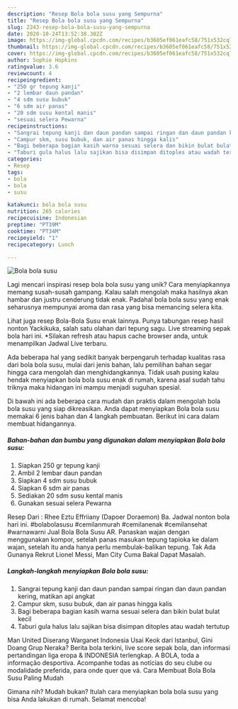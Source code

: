 ```yaml
---
description: "Resep Bola bola susu yang Sempurna"
title: "Resep Bola bola susu yang Sempurna"
slug: 2243-resep-bola-bola-susu-yang-sempurna
date: 2020-10-24T13:52:38.302Z
image: https://img-global.cpcdn.com/recipes/b3605ef061eafc58/751x532cq70/bola-bola-susu-foto-resep-utama.jpg
thumbnail: https://img-global.cpcdn.com/recipes/b3605ef061eafc58/751x532cq70/bola-bola-susu-foto-resep-utama.jpg
cover: https://img-global.cpcdn.com/recipes/b3605ef061eafc58/751x532cq70/bola-bola-susu-foto-resep-utama.jpg
author: Sophie Hopkins
ratingvalue: 3.6
reviewcount: 4
recipeingredient:
- "250 gr tepung kanji"
- "2 lembar daun pandan"
- "4 sdm susu bubuk"
- "6 sdm air panas"
- "20 sdm susu kental manis"
- "sesuai selera Pewarna"
recipeinstructions:
- "Sangrai tepung kanji dan daun pandan sampai ringan dan daun pandan kering, matikan api angkat"
- "Campur skm, susu bubuk, dan air panas hingga kalis"
- "Bagi beberapa bagian kasih warna sesuai selera dan bikin bulat bulat kecil"
- "Taburi gula halus lalu sajikan bisa disimpan ditoples atau wadah tertutup"
categories:
- Resep
tags:
- bola
- bola
- susu

katakunci: bola bola susu 
nutrition: 265 calories
recipecuisine: Indonesian
preptime: "PT39M"
cooktime: "PT34M"
recipeyield: "1"
recipecategory: Lunch

---
```



![Bola bola susu](https://img-global.cpcdn.com/recipes/b3605ef061eafc58/751x532cq70/bola-bola-susu-foto-resep-utama.jpg)

Lagi mencari inspirasi resep bola bola susu yang unik? Cara menyiapkannya memang susah-susah gampang. Kalau salah mengolah maka hasilnya akan hambar dan justru cenderung tidak enak. Padahal bola bola susu yang enak seharusnya mempunyai aroma dan rasa yang bisa memancing selera kita.

Lihat juga resep Bola-Bola Susu enak lainnya. Punya tabungan resep hasil nonton Yackikuka, salah satu olahan dari tepung sagu. Live streaming sepak bola hari ini. *Silakan refresh atau hapus cache browser anda, untuk menampilkan Jadwal Live terbaru.

Ada beberapa hal yang sedikit banyak berpengaruh terhadap kualitas rasa dari bola bola susu, mulai dari jenis bahan, lalu pemilihan bahan segar hingga cara mengolah dan menghidangkannya. Tidak usah pusing kalau hendak menyiapkan bola bola susu enak di rumah, karena asal sudah tahu triknya maka hidangan ini mampu menjadi suguhan spesial.


Di bawah ini ada beberapa cara mudah dan praktis dalam mengolah bola bola susu yang siap dikreasikan. Anda dapat menyiapkan Bola bola susu memakai 6 jenis bahan dan 4 langkah pembuatan. Berikut ini cara dalam membuat hidangannya.

<!--inarticleads1-->

##### Bahan-bahan dan bumbu yang digunakan dalam menyiapkan Bola bola susu:

1. Siapkan 250 gr tepung kanji
1. Ambil 2 lembar daun pandan
1. Siapkan 4 sdm susu bubuk
1. Siapkan 6 sdm air panas
1. Sediakan 20 sdm susu kental manis
1. Gunakan sesuai selera Pewarna


Resep Dari : Rhee Eztu Effriiany (Dapoer Doraemon) Ba. Jadwal nonton bola hari ini. #bolabolasusu #cemilanmurah #cemilanenak #cemilansehat #warnawarni Jual Bola Bola Susu AR. Panaskan wajan dengan menggunakan kompor, setelah panas masukan tepung tapioka ke dalam wajan, setelah itu anda hanya perlu membulak-balikan tepung. Tak Ada Gunanya Rekrut Lionel Messi, Man City Cuma Bakal Dapat Masalah. 

<!--inarticleads2-->

##### Langkah-langkah menyiapkan Bola bola susu:

1. Sangrai tepung kanji dan daun pandan sampai ringan dan daun pandan kering, matikan api angkat
1. Campur skm, susu bubuk, dan air panas hingga kalis
1. Bagi beberapa bagian kasih warna sesuai selera dan bikin bulat bulat kecil
1. Taburi gula halus lalu sajikan bisa disimpan ditoples atau wadah tertutup


Man United Diserang Warganet Indonesia Usai Keok dari Istanbul, Gini Doang Grup Neraka? Berita bola terkini, live score sepak bola, dan informasi pertandingan liga eropa &amp; INDONESIA terlengkap. A BOLA, toda a informação desportiva. Acompanhe todas as notícias do seu clube ou modalidade preferida, para onde quer que vá. Cara Membuat Bola Bola Susu Paling Mudah 

Gimana nih? Mudah bukan? Itulah cara menyiapkan bola bola susu yang bisa Anda lakukan di rumah. Selamat mencoba!
